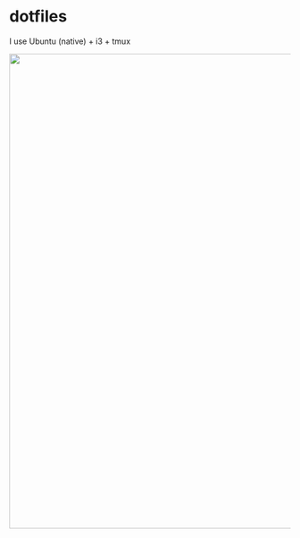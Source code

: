 # dotfiles

I use Ubuntu (native) + i3 + tmux

<img src="https://i.imgur.com/27iLH61.png" width=850px/>
